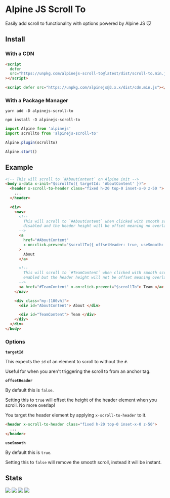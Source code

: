 # Alpine JS Scroll To

Easily add scroll to functionality with options powered by Alpine JS 🐭

## Install

### With a CDN

```html
<script
  defer
  src="https://unpkg.com/alpinejs-scroll-to@latest/dist/scroll-to.min.js"
></script>

<script defer src="https://unpkg.com/alpinejs@3.x.x/dist/cdn.min.js"></script>
```

### With a Package Manager

```shell
yarn add -D alpinejs-scroll-to

npm install -D alpinejs-scroll-to
```

```js
import Alpine from 'alpinejs'
import scrollto from 'alpinejs-scroll-to'

Alpine.plugin(scrollto)

Alpine.start()
```

## Example

```html
<!-- This will scroll to `#AboutContent` on Alpine init -->
<body x-data x-init="$scrollTo({ targetId: 'AboutContent' })">
  <header x-scroll-to-header class="fixed h-20 top-0 inset-x-0 z-50 ">
    ...
  </header>

  <div>
    <nav>
      <!--
        This will scroll to `#AboutContent` when clicked with smooth scrolling
        disabled and the header height will be offset meaning no overlap
      -->
      <a
        href="#AboutContent"
        x-on:click.prevent="$scrollTo({ offsetHeader: true, useSmooth: false })"
      >
        About
      </a>

      <!--
        This will scroll to `#TeamContent` when clicked with smooth scrolling
        enabled but the header height will not be offset meaning overlap
      -->
      <a href="#TeamContent" x-on:click.prevent="$scrollTo"> Team </a>
    </nav>

    <div class="my-[100vh]">
      <div id="AboutContent"> About </div>

      <div id="TeamContent"> Team </div>
    </div>
  </div>
</body>
```

### Options

**`targetId`**

This expects the `id` of an element to scroll to without the `#`.

Useful for when you aren't triggering the scroll to from an anchor tag.

**`offsetHeader`**

By default this is `false`.

Setting this to `true` will offset the height of the header element when you
scroll. No more overlap!

You target the header element by applying `x-scroll-to-header` to it.

```html
<header x-scroll-to-header class="fixed h-20 top-0 inset-x-0 z-50">
  ...
</header>
```

**`useSmooth`**

By default this is `true`.

Setting this to `false` will remove the smooth scroll, instead it will be
instant.

## Stats

![](https://img.shields.io/bundlephobia/min/alpinejs-scroll-to)
![](https://img.shields.io/npm/v/alpinejs-scroll-to)
![](https://img.shields.io/npm/dt/alpinejs-scroll-to)
![](https://img.shields.io/github/license/markmead/alpinejs-scroll-to)

